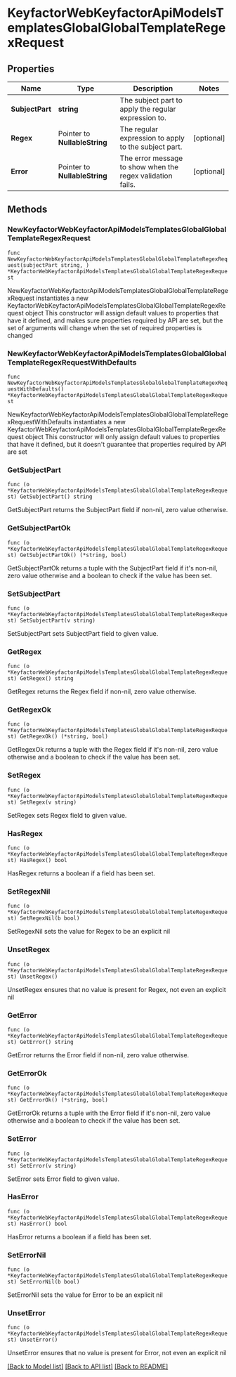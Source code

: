 # KeyfactorWebKeyfactorApiModelsTemplatesGlobalGlobalTemplateRegexRequest

## Properties

Name | Type | Description | Notes
------------ | ------------- | ------------- | -------------
**SubjectPart** | **string** | The subject part to apply the regular expression to. | 
**Regex** | Pointer to **NullableString** | The regular expression to apply to the subject part. | [optional] 
**Error** | Pointer to **NullableString** | The error message to show when the regex validation fails. | [optional] 

## Methods

### NewKeyfactorWebKeyfactorApiModelsTemplatesGlobalGlobalTemplateRegexRequest

`func NewKeyfactorWebKeyfactorApiModelsTemplatesGlobalGlobalTemplateRegexRequest(subjectPart string, ) *KeyfactorWebKeyfactorApiModelsTemplatesGlobalGlobalTemplateRegexRequest`

NewKeyfactorWebKeyfactorApiModelsTemplatesGlobalGlobalTemplateRegexRequest instantiates a new KeyfactorWebKeyfactorApiModelsTemplatesGlobalGlobalTemplateRegexRequest object
This constructor will assign default values to properties that have it defined,
and makes sure properties required by API are set, but the set of arguments
will change when the set of required properties is changed

### NewKeyfactorWebKeyfactorApiModelsTemplatesGlobalGlobalTemplateRegexRequestWithDefaults

`func NewKeyfactorWebKeyfactorApiModelsTemplatesGlobalGlobalTemplateRegexRequestWithDefaults() *KeyfactorWebKeyfactorApiModelsTemplatesGlobalGlobalTemplateRegexRequest`

NewKeyfactorWebKeyfactorApiModelsTemplatesGlobalGlobalTemplateRegexRequestWithDefaults instantiates a new KeyfactorWebKeyfactorApiModelsTemplatesGlobalGlobalTemplateRegexRequest object
This constructor will only assign default values to properties that have it defined,
but it doesn't guarantee that properties required by API are set

### GetSubjectPart

`func (o *KeyfactorWebKeyfactorApiModelsTemplatesGlobalGlobalTemplateRegexRequest) GetSubjectPart() string`

GetSubjectPart returns the SubjectPart field if non-nil, zero value otherwise.

### GetSubjectPartOk

`func (o *KeyfactorWebKeyfactorApiModelsTemplatesGlobalGlobalTemplateRegexRequest) GetSubjectPartOk() (*string, bool)`

GetSubjectPartOk returns a tuple with the SubjectPart field if it's non-nil, zero value otherwise
and a boolean to check if the value has been set.

### SetSubjectPart

`func (o *KeyfactorWebKeyfactorApiModelsTemplatesGlobalGlobalTemplateRegexRequest) SetSubjectPart(v string)`

SetSubjectPart sets SubjectPart field to given value.


### GetRegex

`func (o *KeyfactorWebKeyfactorApiModelsTemplatesGlobalGlobalTemplateRegexRequest) GetRegex() string`

GetRegex returns the Regex field if non-nil, zero value otherwise.

### GetRegexOk

`func (o *KeyfactorWebKeyfactorApiModelsTemplatesGlobalGlobalTemplateRegexRequest) GetRegexOk() (*string, bool)`

GetRegexOk returns a tuple with the Regex field if it's non-nil, zero value otherwise
and a boolean to check if the value has been set.

### SetRegex

`func (o *KeyfactorWebKeyfactorApiModelsTemplatesGlobalGlobalTemplateRegexRequest) SetRegex(v string)`

SetRegex sets Regex field to given value.

### HasRegex

`func (o *KeyfactorWebKeyfactorApiModelsTemplatesGlobalGlobalTemplateRegexRequest) HasRegex() bool`

HasRegex returns a boolean if a field has been set.

### SetRegexNil

`func (o *KeyfactorWebKeyfactorApiModelsTemplatesGlobalGlobalTemplateRegexRequest) SetRegexNil(b bool)`

 SetRegexNil sets the value for Regex to be an explicit nil

### UnsetRegex
`func (o *KeyfactorWebKeyfactorApiModelsTemplatesGlobalGlobalTemplateRegexRequest) UnsetRegex()`

UnsetRegex ensures that no value is present for Regex, not even an explicit nil
### GetError

`func (o *KeyfactorWebKeyfactorApiModelsTemplatesGlobalGlobalTemplateRegexRequest) GetError() string`

GetError returns the Error field if non-nil, zero value otherwise.

### GetErrorOk

`func (o *KeyfactorWebKeyfactorApiModelsTemplatesGlobalGlobalTemplateRegexRequest) GetErrorOk() (*string, bool)`

GetErrorOk returns a tuple with the Error field if it's non-nil, zero value otherwise
and a boolean to check if the value has been set.

### SetError

`func (o *KeyfactorWebKeyfactorApiModelsTemplatesGlobalGlobalTemplateRegexRequest) SetError(v string)`

SetError sets Error field to given value.

### HasError

`func (o *KeyfactorWebKeyfactorApiModelsTemplatesGlobalGlobalTemplateRegexRequest) HasError() bool`

HasError returns a boolean if a field has been set.

### SetErrorNil

`func (o *KeyfactorWebKeyfactorApiModelsTemplatesGlobalGlobalTemplateRegexRequest) SetErrorNil(b bool)`

 SetErrorNil sets the value for Error to be an explicit nil

### UnsetError
`func (o *KeyfactorWebKeyfactorApiModelsTemplatesGlobalGlobalTemplateRegexRequest) UnsetError()`

UnsetError ensures that no value is present for Error, not even an explicit nil

[[Back to Model list]](../README.md#documentation-for-models) [[Back to API list]](../README.md#documentation-for-api-endpoints) [[Back to README]](../README.md)


